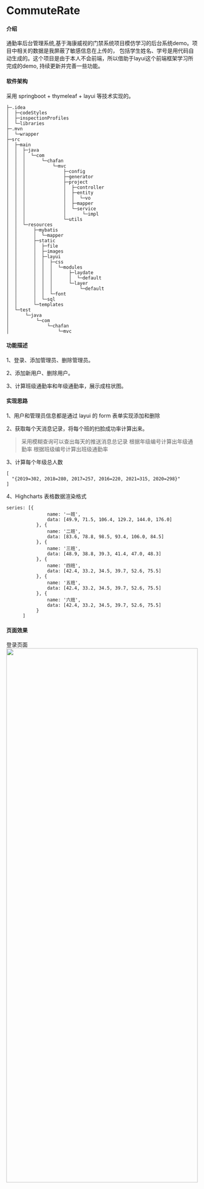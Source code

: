 # CommuteRate


#### 介绍
通勤率后台管理系统,基于海康威视的门禁系统项目模仿学习的后台系统demo。项目中相关的数据是我屏蔽了敏感信息在上传的，
包括学生姓名、学号是用代码自动生成的。这个项目是由于本人不会前端，所以借助于layui这个前端框架学习所完成的demo,
持续更新并完善一些功能。

#### 软件架构
采用 springboot + thymeleaf + layui 等技术实现的。

```
├─.idea
│  ├─codeStyles
│  ├─inspectionProfiles
│  └─libraries
├─.mvn
│  └─wrapper
├─src
│  ├─main
│  │  ├─java
│  │  │  └─com
│  │  │      └─chafan
│  │  │          └─mvc
│  │  │              ├─config
│  │  │              ├─generator
│  │  │              ├─project
│  │  │              │  ├─controller
│  │  │              │  ├─entity
│  │  │              │  │  └─vo
│  │  │              │  ├─mapper
│  │  │              │  └─service
│  │  │              │      └─impl
│  │  │              └─utils
│  │  └─resources
│  │      ├─mybatis
│  │      │  └─mapper
│  │      ├─static
│  │      │  ├─file
│  │      │  ├─images
│  │      │  ├─layui
│  │      │  │  ├─css
│  │      │  │  │  └─modules
│  │      │  │  │      ├─laydate
│  │      │  │  │      │  └─default
│  │      │  │  │      └─layer
│  │      │  │  │          └─default
│  │      │  │  └─font
│  │      │  └─sql
│  │      └─templates
│  └─test
│      └─java
│          └─com
│              └─chafan
│                  └─mvc
```
#### 功能描述

1、登录、添加管理员、删除管理员。

2、添加新用户、删除用户。

3、计算班级通勤率和年级通勤率，展示成柱状图。

#### 实现思路

1、用户和管理员信息都是通过 layui 的 form 表单实现添加和删除

2、获取每个天消息记录，将每个班的扫脸成功率计算出来。
>采用模糊查询可以查出每天的推送消息总记录
>根据年级编号计算出年级通勤率
>根据班级编号计算出班级通勤率

3、计算每个年级总人数
```
[
  "{2019=302, 2018=280, 2017=257, 2016=220, 2021=315, 2020=298}"
]
```
4、Highcharts 表格数据渲染格式
```
series: [{
               name: '一班',
               data: [49.9, 71.5, 106.4, 129.2, 144.0, 176.0]
           }, {
               name: '二班',
               data: [83.6, 78.8, 98.5, 93.4, 106.0, 84.5]
           }, {
               name: '三班',
               data: [48.9, 38.8, 39.3, 41.4, 47.0, 48.3]
           }, {
               name: '四班',
               data: [42.4, 33.2, 34.5, 39.7, 52.6, 75.5]
           }, {
               name: '五班',
               data: [42.4, 33.2, 34.5, 39.7, 52.6, 75.5]
           }, {
               name: '六班',
               data: [42.4, 33.2, 34.5, 39.7, 52.6, 75.5]
           }
      ]
```

#### 页面效果

登录页面
<img src="https://han-rui-hotel.oss-cn-chengdu.aliyuncs.com/%E9%80%9A%E5%8B%A4%E7%8E%87%E5%90%8E%E5%8F%B0/images/%E7%99%BB%E5%BD%95.png" width="100%" height="60%" />

管理员页面

<img src="https://han-rui-hotel.oss-cn-chengdu.aliyuncs.com/%E9%80%9A%E5%8B%A4%E7%8E%87%E5%90%8E%E5%8F%B0/images/%E7%AE%A1%E7%90%86%E5%91%98.png" width="80%" height="60%" />

用户页面

<img src="https://han-rui-hotel.oss-cn-chengdu.aliyuncs.com/%E9%80%9A%E5%8B%A4%E7%8E%87%E5%90%8E%E5%8F%B0/images/%E7%94%A8%E6%88%B7.png" width="80%" height="60%" />

班级通勤率页面

<img src="https://han-rui-hotel.oss-cn-chengdu.aliyuncs.com/%E9%80%9A%E5%8B%A4%E7%8E%87%E5%90%8E%E5%8F%B0/images/%E7%8F%AD%E7%BA%A7.png" width="100%" height="60%" />

年级通勤率页面

<img src="https://han-rui-hotel.oss-cn-chengdu.aliyuncs.com/%E9%80%9A%E5%8B%A4%E7%8E%87%E5%90%8E%E5%8F%B0/images/%E5%B9%B4%E7%BA%A7.png" width="100%" height="60%" />


#### 后续计划

1、添加验证码功能

2、完善布局

3、添加shiro安全策略

#### 特技
CSDN 茶凡_Matrix [https://blog.csdn.net/weixin_45833112?type=blog](https://blog.csdn.net/weixin_45833112?type=blog)
